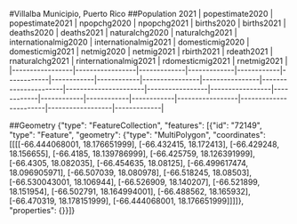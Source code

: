 #Villalba Municipio, Puerto Rico
##Population 2021
| popestimate2020 | popestimate2021 | npopchg2020 | npopchg2021 | births2020 | births2021 | deaths2020 | deaths2021 | naturalchg2020 | naturalchg2021 | internationalmig2020 | internationalmig2021 | domesticmig2020 | domesticmig2021 | netmig2020 | netmig2021 | rbirth2021 | rdeath2021 | rnaturalchg2021 | rinternationalmig2021 | rdomesticmig2021 | rnetmig2021 |
|-----------------|-----------------|-------------|-------------|------------|------------|------------|------------|----------------|----------------|----------------------|----------------------|-----------------|-----------------|------------|------------|------------|------------|-----------------|-----------------------|------------------|-------------|

##Geometry
{"type": "FeatureCollection", "features": [{"id": "72149", "type": "Feature", "geometry": {"type": "MultiPolygon", "coordinates": [[[[-66.444068001, 18.176651999], [-66.432415, 18.172413], [-66.429248, 18.156655], [-66.4185, 18.139786999], [-66.425759, 18.126391999], [-66.4305, 18.082035], [-66.454635, 18.08125], [-66.499617474, 18.096905971], [-66.507039, 18.080978], [-66.518245, 18.08503], [-66.530043001, 18.106944], [-66.526909, 18.140207], [-66.521899, 18.151954], [-66.502791, 18.164994001], [-66.488562, 18.165932], [-66.470319, 18.178151999], [-66.444068001, 18.176651999]]]]}, "properties": {}}]}
